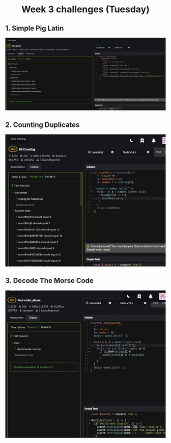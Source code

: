 <h1 align="center">Week 3 challenges (Tuesday)</h1>

## 1. Simple Pig Latin

![alt text](/src/technologies/week3/Monday/who_likes_it.jpg "Like (Y)")

## 2. Counting Duplicates

![alt text](/src/technologies/week3/Monday/Bit_Counting.jpg "1... 2... 3...")

## 3. Decode The Morse Code

![alt text](/src/technologies/week3/Monday/Your_order_please.jpg "This goes here, and that there")
